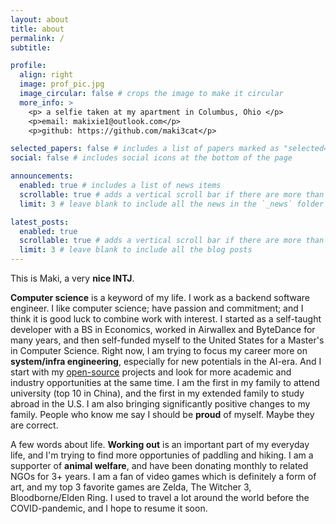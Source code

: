 ```yaml
---
layout: about
title: about
permalink: /
subtitle: 

profile:
  align: right
  image: prof_pic.jpg
  image_circular: false # crops the image to make it circular
  more_info: >
    <p> a selfie taken at my apartment in Columbus, Ohio </p>
    <p>email: makixie1@outlook.com</p>
    <p>github: https://github.com/maki3cat</p>

selected_papers: false # includes a list of papers marked as "selected={true}"
social: false # includes social icons at the bottom of the page

announcements:
  enabled: true # includes a list of news items
  scrollable: true # adds a vertical scroll bar if there are more than 3 news items
  limit: 3 # leave blank to include all the news in the `_news` folder

latest_posts:
  enabled: true
  scrollable: true # adds a vertical scroll bar if there are more than 3 new posts items
  limit: 3 # leave blank to include all the blog posts
---
```


This is Maki, a very **nice INTJ**.

**Computer science** is a keyword of my life. I work as a backend software engineer. I like computer science; have passion and commitment; and I think it is good luck to combine work with interest. I started as a self-taught developer with a BS in Economics, worked in Airwallex and ByteDance for many years, and then self-funded myself to the United States for a Master's in Computer Science. Right now, I am trying to focus my career more on **system/infra engineering**, especially for new potentials in the AI-era. And I start with my [open-source](https://github.com/maki3cat) projects and look for more academic and industry opportunities at the same time. I am the first in my family to attend university (top 10 in China), and the first in my extended family to study abroad in the U.S. I am also bringing significantly positive changes to my family. People who know me say I should be **proud** of myself. Maybe they are correct.

A few words about life. **Working out** is an important part of my everyday life, and I'm trying to find more opportunies of paddling and hiking. I am a supporter of **animal welfare**, and have been donating monthly to related NGOs for 3+ years. I am a fan of video games which is definitely a form of art, and my top 3 favorite games are Zelda, The Witcher 3, Bloodborne/Elden Ring. I used to travel a lot around the world before the COVID-pandemic, and I hope to resume it soon.